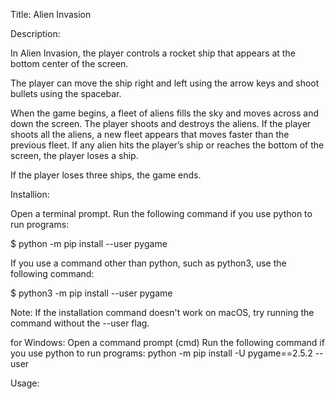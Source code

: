 Title: Alien Invasion

Description:

In Alien Invasion, 
the player controls a rocket ship that appears
at the bottom center of the screen. 

The player can move the ship
right and left using the arrow keys and shoot bullets using the
spacebar. 

When the game begins, a fleet of aliens fills the sky
and moves across and down the screen. The player shoots and
destroys the aliens. If the player shoots all the aliens, a new fleet
appears that moves faster than the previous fleet. If any alien hits
the player’s ship or reaches the bottom of the screen, the player
loses a ship. 

If the player loses three ships, the game ends.

Installion:

Open a terminal prompt.
Run the following command if you use python to run programs:

$ python -m pip install --user pygame

If you use a command other than python, such as python3, use the following command:

$ python3 -m pip install --user pygame

Note: If the installation command doesn't work on macOS, try running the command without the --user flag.

for Windows:
Open a command prompt (cmd)
Run the following command if you use python to run programs:
python -m pip install -U pygame==2.5.2 --user


Usage:


